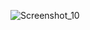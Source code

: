 ![Screenshot_10](https://github.com/imen-ayadi/HR-Dashboard/assets/82923450/7fd03ed1-9354-47e3-b9e8-fdb1bcbe7c10)
